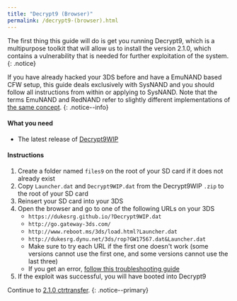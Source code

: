```yaml
---
title: "Decrypt9 (Browser)"
permalink: /decrypt9-(browser).html
---
```


The first thing this guide will do is get you running Decrypt9, which is a multipurpose toolkit that will allow us to install the version 2.1.0, which contains a vulnerability that is needed for further exploitation of the system.
{: .notice}

If you have already hacked your 3DS before and have a EmuNAND based CFW setup, this guide deals exclusively with SysNAND and you should follow all instructions from within or applying to SysNAND. Note that the terms EmuNAND and RedNAND refer to slightly different implementations of [the same concept](http://3dbrew.org/wiki/NAND_Redirection).
{: .notice--info}

#### What you need

* The latest release of [Decrypt9WIP](https://github.com/d0k3/Decrypt9WIP/releases/)

#### Instructions

1. Create a folder named `files9` on the root of your SD card if it does not already exist
2. Copy `Launcher.dat` and `Decrypt9WIP.dat` from the Decrypt9WIP `.zip` to the root of your SD card
3. Reinsert your SD card into your 3DS
4. Open the browser and go to one of the following URLs on your 3DS
    + `https://dukesrg.github.io/?Decrypt9WIP.dat`
    + `http://go.gateway-3ds.com/`
    + `http://www.reboot.ms/3ds/load.html?Launcher.dat`
    + `http://dukesrg.dynu.net/3ds/rop?GW17567.dat&Launcher.dat`
    + Make sure to try each URL if the first one doesn't work (some versions cannot use the first one, and some versions cannot use the last three)
    + If you get an error, [follow this troubleshooting guide](troubleshooting#ts_browser)
5. If the exploit was successful, you will have booted into Decrypt9

Continue to [2.1.0 ctrtransfer](2.1.0-ctrtransfer).
{: .notice--primary}
